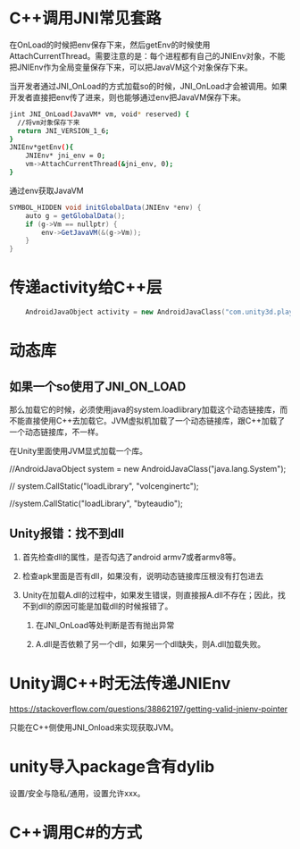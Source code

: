 # C++调用JNI常见套路

在OnLoad的时候把env保存下来，然后getEnv的时候使用AttachCurrentThread。需要注意的是：每个进程都有自己的JNIEnv对象，不能把JNIEnv作为全局变量保存下来，可以把JavaVM这个对象保存下来。

当开发者通过JNI_OnLoad的方式加载so的时候，JNI_OnLoad才会被调用。如果开发者直接把env传了进来，则也能够通过env把JavaVM保存下来。

```Bash
jint JNI_OnLoad(JavaVM* vm, void* reserved) {
  //将vm对象保存下来
  return JNI_VERSION_1_6;
}
JNIEnv*getEnv(){
    JNIEnv* jni_env = 0;
    vm->AttachCurrentThread(&jni_env, 0);
}
```

通过env获取JavaVM

```C#
SYMBOL_HIDDEN void initGlobalData(JNIEnv *env) {
    auto g = getGlobalData();
    if (g->Vm == nullptr) {
        env->GetJavaVM(&(g->Vm));
    }
}
```

# 传递activity给C++层

```C++
    AndroidJavaObject activity = new AndroidJavaClass("com.unity3d.player.UnityPlayer").GetStatic<AndroidJavaObject>("currentActivity");    var requestId = CLIB.ppf_InitializeAndroidAsynchronous(appId, activity.GetRawObject(), IntPtr.Zero);
```

# 动态库

## 如果一个so使用了JNI_ON_LOAD

那么加载它的时候，必须使用java的system.loadlibrary加载这个动态链接库，而不能直接使用C++去加载它。JVM虚拟机加载了一个动态链接库，跟C++加载了一个动态链接库，不一样。

在Unity里面使用JVM显式加载一个库。

//AndroidJavaObject system = new AndroidJavaClass("java.lang.System");

// system.CallStatic("loadLibrary", "volcenginertc");

//system.CallStatic("loadLibrary", "byteaudio");

## Unity报错：找不到dll

1. 首先检查dll的属性，是否勾选了android armv7或者armv8等。

2. 检查apk里面是否有dll，如果没有，说明动态链接库压根没有打包进去

3. Unity在加载A.dll的过程中，如果发生错误，则直接报A.dll不存在；因此，找不到dll的原因可能是加载dll的时候报错了。
   
   1. 在JNI_OnLoad等处判断是否有抛出异常
   
   2. A.dll是否依赖了另一个dll，如果另一个dll缺失，则A.dll加载失败。

# Unity调C++时无法传递JNIEnv

https://stackoverflow.com/questions/38862197/getting-valid-jnienv-pointer

只能在C++侧使用JNI_Onload来实现获取JVM。

# unity导入package含有dylib

设置/安全与隐私/通用，设置允许xxx。

# C++调用C#的方式
